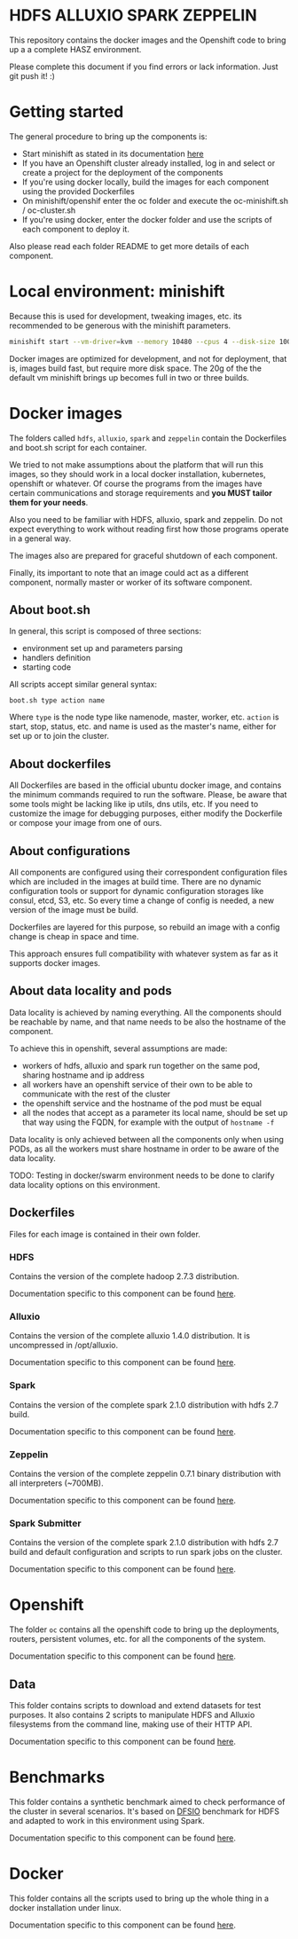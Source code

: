 # HDFS ALLUXIO SPARK ZEPPELIN
This repository contains the docker images and the Openshift code to bring up a a complete HASZ environment.

Please complete this document if you find errors or lack information. Just git push it! :)

# Getting started
The general procedure to bring up the components is:

 - Start minishift as stated in its documentation [here](https://docs.openshift.org/latest/minishift/getting-started/index.html)
 - If you have an Openshift cluster already installed, log in and select or create a project for the deployment of the components
 - If you're using docker locally, build the images for each component using the provided Dockerfiles
 - On minishift/openshif enter the oc folder and execute the oc-minishift.sh / oc-cluster.sh
 - If you're using docker, enter the docker folder and use the scripts of each component to deploy it.

Also please read each folder README to get more details of each component.

# Local environment: minishift
Because this is used for development, tweaking images, etc. its recommended to be generous with the minishift parameters.

```sh
minishift start --vm-driver=kvm --memory 10480 --cpus 4 --disk-size 100g
```

Docker images are optimized for development, and not for deployment, that is, images build fast, but require more disk space. The 20g of the the default vm minishift brings up becomes full in two or three builds.

# Docker images
The folders called `hdfs`, `alluxio`, `spark` and `zeppelin` contain the Dockerfiles and boot.sh script for each container.

We tried to not make assumptions about the platform that will run this images, so they should work in a local docker installation, kubernetes, openshift or whatever. Of course the programs from the images have certain communications and storage requirements and **you MUST tailor them for your needs**.

Also you need to be familiar with HDFS, alluxio, spark and zeppelin. Do not expect everything to work without reading first how those programs operate in a general way.

The images also are prepared for graceful shutdown of each component.

Finally, its important to note that an image could act as a different component, normally master or worker of its software component.


## About boot.sh
In general, this script is composed of three sections:

 - environment set up and parameters parsing
 - handlers definition
 - starting code

All scripts accept similar general syntax:

```
boot.sh type action name
```

Where `type` is the node type like namenode, master, worker, etc. `action` is start, stop, status, etc. and name is used as the master's name, either for set up or to join the cluster.

## About dockerfiles
All Dockerfiles are based in the official ubuntu docker image, and contains the minimum commands required to run the software. Please, be aware that some tools might be lacking like ip utils, dns utils, etc. If you need to customize the image for debugging purposes, either modify the Dockerfile or compose your image from one of ours.

## About configurations
All components are configured using their correspondent configuration files which are included in the images at build time. There are no dynamic configuration tools or support for dynamic configuration storages like consul, etcd, S3, etc. So every time a change of config is needed, a new version of the image must be build.

Dockerfiles are layered for this purpose, so rebuild an image with a config change is cheap in space and time.

This approach ensures full compatibility with whatever system as far as it supports docker images.

## About data locality and pods
Data locality is achieved by naming everything. All the components should be reachable by name, and that name needs to be also the hostname of the component.

To achieve this in openshift, several assumptions are made:
 - workers of hdfs, alluxio and spark run together on the same pod, sharing hostname and ip address
 - all workers have an openshift service of their own to be able to communicate with the rest of the cluster
 - the openshift service and the hostname of the pod must be equal
 - all the nodes that accept as a parameter its local name, should be set up that way using the FQDN, for example with the output of `hostname -f`

Data locality is only achieved between all the components only when using PODs, as all the workers must share hostname in order to be aware of the data locality.

TODO: Testing in docker/swarm environment needs to be done to clarify data locality options on this environment.

## Dockerfiles
Files for each image is contained in their own folder.

### HDFS
Contains the version of the complete hadoop 2.7.3 distribution.

Documentation specific to this component can be found [here](hdfs/README.md).

### Alluxio
Contains the version of the complete alluxio 1.4.0 distribution. It is uncompressed in /opt/alluxio.

Documentation specific to this component can be found [here](alluxio/README.md).

### Spark
Contains the version of the complete spark 2.1.0 distribution with hdfs 2.7 build.

Documentation specific to this component can be found [here](spark/README.md).

### Zeppelin
Contains the version of the complete zeppelin 0.7.1 binary distribution with all interpreters (~700MB).

Documentation specific to this component can be found [here](zeppelin/README.md).

### Spark Submitter
Contains the version of the complete spark 2.1.0 distribution with hdfs 2.7 build and default configuration and scripts to run spark jobs on the cluster.

Documentation specific to this component can be found [here](spark-submitter/README.md).

# Openshift
The folder `oc` contains all the openshift code to bring up the deployments, routers, persistent volumes, etc. for all the components of the system.

Documentation specific to this component can be found [here](oc/README.md).

## Data
This folder contains scripts to download and extend datasets for test purposes. It also contains 2 scripts to manipulate HDFS and Alluxio filesystems from the command line, making use of their HTTP API.

Documentation specific to this component can be found [here](data/README.md).

# Benchmarks
This folder contains a synthetic benchmark aimed to check performance of the cluster in several scenarios. It's based on [DFSIO](http://blog.unit1127.com/blog/2013/08/28/benchmarks/) benchmark for HDFS and adapted to work in this environment using Spark.

Documentation specific to this component can be found [here](benchmarks/README.md).

# Docker
This folder contains all the scripts used to bring up the whole thing in a docker installation under linux.

Documentation specific to this component can be found [here](docker/README.md).


